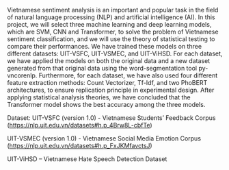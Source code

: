 Vietnamese sentiment analysis is an important and popular task in the field of natural language processing (NLP) and artificial intelligence (AI). In this project, we will select three machine learning and deep learning models, which are SVM, CNN and Transformer, to solve the problem of Vietnamese sentiment classification, and we will use the theory of statistical testing to compare their performances. We have trained these models on three different datasets: UIT-VSFC, UIT-VSMEC, and UIT-ViHSD. For each dataset, we have applied the models on both the original data and a new dataset generated from that original data using the word-segmentation tool py-vncorenlp. Furthermore, for each dataset, we have also used four different feature extraction methods: Count Vectorizer, Tf-Idf, and two PhoBERT architectures, to ensure replication principle in experimental design. After applying statistical analysis theories, we have concluded that the Transformer model shows the best accuracy among the three models.

Dataset:
UIT-VSFC (version 1.0) - Vietnamese Students’ Feedback Corpus (https://nlp.uit.edu.vn/datasets#h.p_4Brw8L-cbfTe) 

UIT-VSMEC (version 1.0) - Vietnamese Social Media Emotion Corpus (https://nlp.uit.edu.vn/datasets#h.p_FxJKMfavctsJ)

UIT-ViHSD – Vietnamese Hate Speech Detection Dataset
